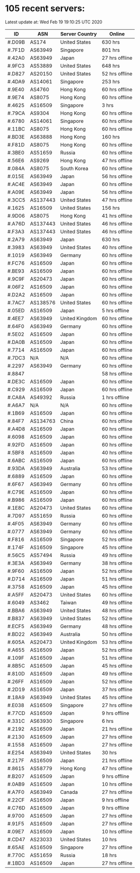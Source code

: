 # 105 recent servers:

Latest update at: Wed Feb 19 19:10:25 UTC 2020

| ID | ASN | Server Country | Online |
| -- | --- | -------------- | ------ |
| #.D09B | AS174 | United States | 630 hrs |
| #.7F1D | AS63949 | Singapore | 801 hrs |
| #.42A0 | AS63949 | Japan | 27 hrs offline |
| #.9FC3 | AS53889 | United States | 648 hrs |
| #.D827 | AS20150 | United States | 52 hrs offline |
| #.4DA9 | AS14061 | Singapore | 253 hrs |
| #.9E40 | AS4760 | Hong Kong | 60 hrs offline |
| #.9E74 | AS8075 | Hong Kong | 60 hrs offline |
| #.4625 | AS16509 | Singapore | 3 hrs |
| #.79CA | AS9304 | Hong Kong | 60 hrs offline |
| #.6780 | AS14061 | Singapore | 60 hrs offline |
| #.11BC | AS8075 | Hong Kong | 60 hrs offline |
| #.BD3E | AS63888 | Hong Kong | 160 hrs |
| #.F81D | AS8075 | Hong Kong | 60 hrs offline |
| #.3BE0 | AS51659 | Russia | 60 hrs offline |
| #.56E6 | AS9269 | Hong Kong | 47 hrs offline |
| #.084A | AS8075 | South Korea | 60 hrs offline |
| #.015E | AS63949 | Japan | 56 hrs offline |
| #.AC4E | AS63949 | Japan | 60 hrs offline |
| #.A09E | AS63949 | Japan | 56 hrs offline |
| #.3CC5 | AS137443 | United States | 47 hrs offline |
| #.1625 | AS16509 | United States | 156 hrs |
| #.9D06 | AS8075 | Hong Kong | 41 hrs offline |
| #.A76D | AS137443 | United States | 46 hrs offline |
| #.F3A3 | AS137443 | United States | 46 hrs offline |
| #.2A79 | AS63949 | Japan | 630 hrs |
| #.3983 | AS63949 | United States | 40 hrs offline |
| #.1019 | AS63949 | Germany | 60 hrs offline |
| #.FC76 | AS16509 | Japan | 60 hrs offline |
| #.BE93 | AS16509 | Japan | 60 hrs offline |
| #.9C9F | AS20473 | Japan | 60 hrs offline |
| #.06F2 | AS16509 | Japan | 60 hrs offline |
| #.D2A2 | AS16509 | Japan | 60 hrs offline |
| #.7AC7 | AS138576 | United States | 60 hrs offline |
| #.05ED | AS16509 | Japan | 5 hrs offline |
| #.4EE7 | AS63949 | United Kingdom | 60 hrs offline |
| #.64F0 | AS63949 | Germany | 60 hrs offline |
| #.5E02 | AS16509 | Japan | 60 hrs offline |
| #.DA0B | AS16509 | Japan | 60 hrs offline |
| #.7714 | AS16509 | Japan | 60 hrs offline |
| #.7DC3 | N/A | N/A | 60 hrs offline |
| #.2297 | AS63949 | Germany | 60 hrs offline |
| #.8847 |  |  | 58 hrs offline |
| #.DE3C | AS16509 | Japan | 60 hrs offline |
| #.C929 | AS16509 | Japan | 60 hrs offline |
| #.CA8A | AS49392 | Russia | 1 hrs offline |
| #.A6A7 | N/A | N/A | 60 hrs offline |
| #.1B69 | AS16509 | Japan | 60 hrs offline |
| #.84F7 | AS134763 | China | 60 hrs offline |
| #.A4D8 | AS16509 | Japan | 60 hrs offline |
| #.6098 | AS16509 | Japan | 60 hrs offline |
| #.92FD | AS16509 | Japan | 60 hrs offline |
| #.5BF8 | AS16509 | Japan | 40 hrs offline |
| #.6ABC | AS16509 | Japan | 60 hrs offline |
| #.93DA | AS63949 | Australia | 53 hrs offline |
| #.6889 | AS16509 | Japan | 60 hrs offline |
| #.6F67 | AS63949 | Germany | 60 hrs offline |
| #.C79E | AS16509 | Japan | 60 hrs offline |
| #.B986 | AS16509 | Japan | 60 hrs offline |
| #.1E8C | AS20473 | United States | 60 hrs offline |
| #.7D97 | AS51659 | Russia | 60 hrs offline |
| #.4F05 | AS63949 | Germany | 60 hrs offline |
| #.0777 | AS63949 | Germany | 60 hrs offline |
| #.F816 | AS16509 | Singapore | 52 hrs offline |
| #.174F | AS16509 | Singapore | 45 hrs offline |
| #.56C5 | AS57494 | Russia | 49 hrs offline |
| #.3E3A | AS63949 | Germany | 38 hrs offline |
| #.9F60 | AS16509 | Japan | 52 hrs offline |
| #.D714 | AS16509 | Japan | 51 hrs offline |
| #.3758 | AS16509 | Japan | 45 hrs offline |
| #.A5FF | AS20473 | United States | 60 hrs offline |
| #.6049 | AS3462 | Taiwan | 49 hrs offline |
| #.BBA6 | AS63949 | United States | 48 hrs offline |
| #.B837 | AS63949 | United States | 52 hrs offline |
| #.ECF5 | AS63949 | Germany | 48 hrs offline |
| #.BD22 | AS63949 | Australia | 50 hrs offline |
| #.605A | AS20473 | United Kingdom | 53 hrs offline |
| #.A655 | AS16509 | Japan | 52 hrs offline |
| #.109F | AS16509 | Japan | 51 hrs offline |
| #.8B5C | AS16509 | Japan | 45 hrs offline |
| #.810D | AS16509 | Japan | 49 hrs offline |
| #.26FF | AS16509 | Japan | 52 hrs offline |
| #.2D19 | AS16509 | Japan | 37 hrs offline |
| #.18A9 | AS63949 | United States | 45 hrs offline |
| #.E038 | AS16509 | Singapore | 27 hrs offline |
| #.77CD | AS16509 | Japan | 9 hrs offline |
| #.331C | AS63930 | Singapore | 6 hrs |
| #.2192 | AS16509 | Japan | 21 hrs offline |
| #.2130 | AS16509 | Japan | 27 hrs offline |
| #.1558 | AS16509 | Japan | 27 hrs offline |
| #.E254 | AS63949 | United States | 30 hrs |
| #.217F | AS16509 | Japan | 21 hrs offline |
| #.8615 | AS58779 | Hong Kong | 47 hrs offline |
| #.B207 | AS16509 | Japan | 9 hrs offline |
| #.0AB9 | AS16509 | Japan | 10 hrs offline |
| #.A7F0 | AS63949 | Canada | 27 hrs offline |
| #.22CF | AS16509 | Japan | 9 hrs offline |
| #.C76D | AS16509 | Japan | 9 hrs offline |
| #.9700 | AS16509 | Japan | 27 hrs offline |
| #.91F5 | AS16509 | Japan | 27 hrs offline |
| #.09E7 | AS16509 | Japan | 10 hrs offline |
| #.CD47 | AS23033 | United States | 10 hrs |
| #.65AE | AS16509 | Singapore | 27 hrs offline |
| #.770C | AS51659 | Russia | 18 hrs |
| #.1BD3 | AS16509 | Japan | 27 hrs offline |

